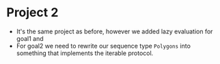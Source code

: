 # Project 2
- It's the same project as before, however we added lazy evaluation for goal1 and
- For goal2 we need to rewrite our sequence type `Polygons` into something that implements the iterable protocol.
